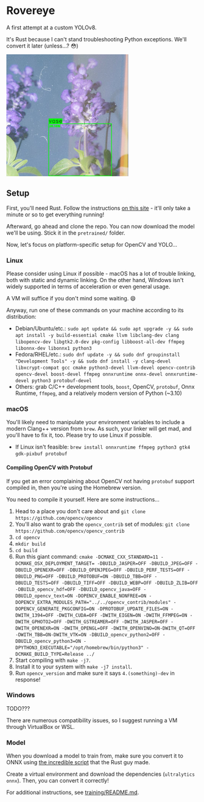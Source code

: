# Rovereye

A first attempt at a custom YOLOv8.

It's Rust because I can't stand troubleshooting Python exceptions. We'll convert it later (unless...? 😳)

<img src="images/flowers_yolov8_n.jpg" height="320" alt="A sample output image of YOLOv8 with bounding box, classification, and confidence"></img>

## Setup

First, you'll need Rust. Follow the instructions [on this site](https://rustup.rs/) - it'll only take a minute or so to get everything running!

Afterward, go ahead and clone the repo. You can now download the model we'll be using. Stick it in the `pretrained/` folder.

Now, let's focus on platform-specific setup for OpenCV and YOLO...

### Linux

Please consider using Linux if possible - macOS has a lot of trouble linking, both with static and dynamic linking. On the other hand, Windows isn't widely supported in terms of acceleration or even general usage.

A VM will suffice if you don't mind some waiting. 😄

Anyway, run one of these commands on your machine according to its distribution:

- Debian/Ubuntu/etc.: `sudo apt update && sudo apt upgrade -y && sudo apt install -y build-essential cmake llvm libclang-dev clang libopencv-dev libgtk2.0-dev pkg-config libboost-all-dev ffmpeg libonnx-dev libonnx1 python3`
- Fedora/RHEL/etc.: `sudo dnf update -y && sudo dnf groupinstall "Development Tools" -y && sudo dnf install -y clang-devel libxcrypt-compat gcc cmake python3-devel llvm-devel opencv-contrib opencv-devel boost-devel ffmpeg onnxruntime onnx-devel onnxruntime-devel python3 protobuf-devel`
- Others: grab C/C++ development tools, `boost`, OpenCV, `protobuf`, Onnx Runtime, `ffmpeg`, and a relatively modern version of Python (~3.10)

### macOS

You'll likely need to manipulate your environment variables to include a modern Clang++ version from `brew`. As such, your linker will get mad, and you'll have to fix it, too. Please try to use Linux if possible.

- If Linux isn't feasible: `brew install onnxruntime ffmpeg python3 gtk4 gdk-pixbuf protobuf`

#### Compiling OpenCV with Protobuf

If you get an error complaining about OpenCV not having `protobuf` support compiled in, then you're using the Homebrew version.

You need to compile it yourself. Here are some instructions...

1. Head to a place you don't care about and `git clone https://github.com/opencv/opencv`
1. You'll also want to grab the `opencv_contrib` set of modules: `git clone https://github.com/opencv/opencv_contrib`
1. `cd opencv`
1. `mkdir build`
1. `cd build`
1. Run this giant command: `cmake -DCMAKE_CXX_STANDARD=11 -DCMAKE_OSX_DEPLOYMENT_TARGET= -DBUILD_JASPER=OFF -DBUILD_JPEG=OFF -DBUILD_OPENEXR=OFF -DBUILD_OPENJPEG=OFF -DBUILD_PERF_TESTS=OFF -DBUILD_PNG=OFF -DBUILD_PROTOBUF=ON -DBUILD_TBB=OFF -DBUILD_TESTS=OFF -DBUILD_TIFF=OFF -DBUILD_WEBP=OFF -DBUILD_ZLIB=OFF -DBUILD_opencv_hdf=OFF -DBUILD_opencv_java=OFF -DBUILD_opencv_text=ON -DOPENCV_ENABLE_NONFREE=ON -DOPENCV_EXTRA_MODULES_PATH="../../opencv_contrib/modules" -DOPENCV_GENERATE_PKGCONFIG=ON -DPROTOBUF_UPDATE_FILES=ON -DWITH_1394=OFF -DWITH_CUDA=OFF -DWITH_EIGEN=ON -DWITH_FFMPEG=ON -DWITH_GPHOTO2=OFF -DWITH_GSTREAMER=OFF -DWITH_JASPER=OFF -DWITH_OPENEXR=ON -DWITH_OPENGL=OFF -DWITH_OPENVINO=ON-DWITH_QT=OFF -DWITH_TBB=ON-DWITH_VTK=ON -DBUILD_opencv_python2=OFF -DBUILD_opencv_python3=ON -DPYTHON3_EXECUTABLE="/opt/homebrew/bin/python3" -DCMAKE_BUILD_TYPE=Release ../`
1. Start compiling with `make -j7`.
1. Install it to your system with `make -j7 install`.
1. Run `opencv_version` and make sure it says `4.(something)-dev` in response!

### Windows

TODO???

There are numerous compatibility issues, so I suggest running a VM through VirtualBox or WSL.

### Model

When you download a model to train from, make sure you convert it to ONNX using [the incredible script](https://crates.io/crates/od_opencv#user-content-prerequisites) that the Rust guy made.

Create a virtual environment and download the dependencies (`ultralytics` `onnx`). Then, you can convert it correctly!

For additional instructions, see [training/README.md](training/README.md).
